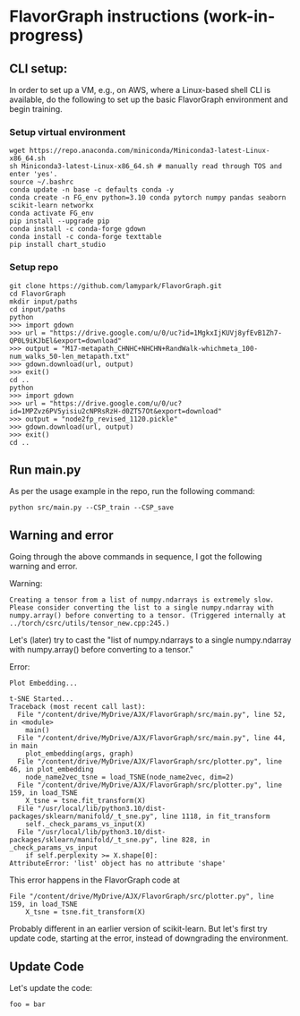 # FlavorGraph instructions (work-in-progress)

## CLI setup:

In order to set up a VM, e.g., on AWS, where a Linux-based shell CLI is available, do the following to set up the basic FlavorGraph environment and begin training. 

### Setup virtual environment

```
wget https://repo.anaconda.com/miniconda/Miniconda3-latest-Linux-x86_64.sh
sh Miniconda3-latest-Linux-x86_64.sh # manually read through TOS and enter 'yes'.
source ~/.bashrc
conda update -n base -c defaults conda -y
conda create -n FG_env python=3.10 conda pytorch numpy pandas seaborn scikit-learn networkx
conda activate FG_env
pip install --upgrade pip
conda install -c conda-forge gdown
conda install -c conda-forge texttable
pip install chart_studio
```

### Setup repo

```
git clone https://github.com/lamypark/FlavorGraph.git 
cd FlavorGraph
mkdir input/paths
cd input/paths
python
>>> import gdown
>>> url = "https://drive.google.com/u/0/uc?id=1MgkxIjKUVj8yfEvB1Zh7-QP0L9iKJbEl&export=download"
>>> output = "M17-metapath_CHNHC+NHCHN+RandWalk-whichmeta_100-num_walks_50-len_metapath.txt"
>>> gdown.download(url, output)
>>> exit()
cd ..
python
>>> import gdown
>>> url = "https://drive.google.com/u/0/uc?id=1MPZvz6PV5yisiu2cNPRsRzH-d0ZT57Ot&export=download"
>>> output = "node2fp_revised_1120.pickle"
>>> gdown.download(url, output)
>>> exit()
cd ..
```

## Run main.py

As per the usage example in the repo, run the following command:

```
python src/main.py --CSP_train --CSP_save
```

## Warning and error

Going through the above commands in sequence, I got the following warning and error.

Warning:

```
Creating a tensor from a list of numpy.ndarrays is extremely slow. Please consider converting the list to a single numpy.ndarray with numpy.array() before converting to a tensor. (Triggered internally at ../torch/csrc/utils/tensor_new.cpp:245.)
```

Let's (later) try to cast the "list of numpy.ndarrays to a single numpy.ndarray with numpy.array() before converting to a tensor."


Error:

```
Plot Embedding...

t-SNE Started... 
Traceback (most recent call last):
  File "/content/drive/MyDrive/AJX/FlavorGraph/src/main.py", line 52, in <module>
    main()
  File "/content/drive/MyDrive/AJX/FlavorGraph/src/main.py", line 44, in main
    plot_embedding(args, graph)
  File "/content/drive/MyDrive/AJX/FlavorGraph/src/plotter.py", line 46, in plot_embedding
    node_name2vec_tsne = load_TSNE(node_name2vec, dim=2)
  File "/content/drive/MyDrive/AJX/FlavorGraph/src/plotter.py", line 159, in load_TSNE
    X_tsne = tsne.fit_transform(X)
  File "/usr/local/lib/python3.10/dist-packages/sklearn/manifold/_t_sne.py", line 1118, in fit_transform
    self._check_params_vs_input(X)
  File "/usr/local/lib/python3.10/dist-packages/sklearn/manifold/_t_sne.py", line 828, in _check_params_vs_input
    if self.perplexity >= X.shape[0]:
AttributeError: 'list' object has no attribute 'shape'
```

This error happens in the FlavorGraph code at

```
File "/content/drive/MyDrive/AJX/FlavorGraph/src/plotter.py", line 159, in load_TSNE
    X_tsne = tsne.fit_transform(X)
```

Probably different in an earlier version of scikit-learn. But let's first try update code, starting at the error, instead of downgrading the environment.

## Update Code

Let's update the code:

```
foo = bar
```



